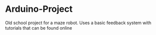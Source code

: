 # Arduino-Project
Old school project for a maze robot. Uses a basic feedback system with tutorials that can be found online
